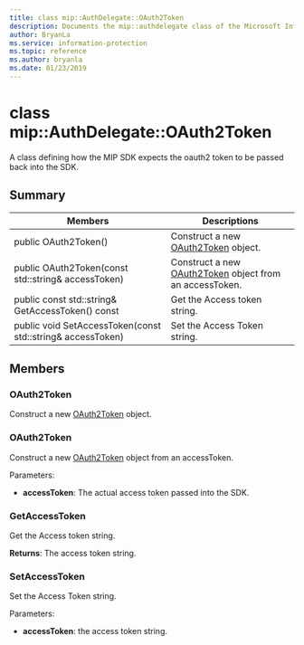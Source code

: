```yaml
---
title: class mip::AuthDelegate::OAuth2Token 
description: Documents the mip::authdelegate class of the Microsoft Information Protection (MIP) SDK.
author: BryanLa
ms.service: information-protection
ms.topic: reference
ms.author: bryanla
ms.date: 01/23/2019
---
```


# class mip::AuthDelegate::OAuth2Token 
A class defining how the MIP SDK expects the oauth2 token to be passed back into the SDK.
  
## Summary
 Members                        | Descriptions                                
--------------------------------|---------------------------------------------
public OAuth2Token()  |  Construct a new [OAuth2Token](class_mip_authdelegate_oauth2token.md) object.
public OAuth2Token(const std::string& accessToken)  |  Construct a new [OAuth2Token](class_mip_authdelegate_oauth2token.md) object from an accessToken.
public const std::string& GetAccessToken() const  |  Get the Access token string.
public void SetAccessToken(const std::string& accessToken)  |  Set the Access Token string.
  
## Members
  
### OAuth2Token
Construct a new [OAuth2Token](class_mip_authdelegate_oauth2token.md) object.
  
### OAuth2Token
Construct a new [OAuth2Token](class_mip_authdelegate_oauth2token.md) object from an accessToken.

Parameters:  
* **accessToken**: The actual access token passed into the SDK.


  
### GetAccessToken
Get the Access token string.

  
**Returns**: The access token string.
  
### SetAccessToken
Set the Access Token string.

Parameters:  
* **accessToken**: the access token string.

